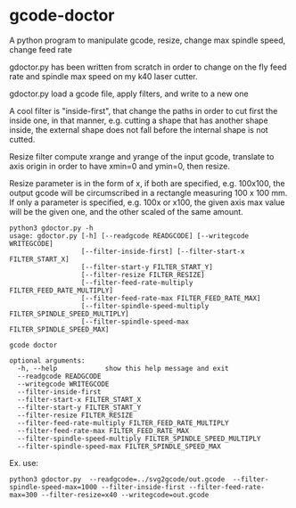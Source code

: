 # gcode-doctor
A python program to manipulate gcode, resize, change max spindle speed, change feed rate

gdoctor.py has been written from scratch in order to change on the fly feed rate and spindle max speed on my k40 laser cutter.

gdoctor.py load a gcode file, apply filters, and write to a new one

A cool filter is "inside-first", that change the paths in order to cut first the inside one, in that manner, e.g. cutting a shape that has another shape inside,
the external shape does not fall before the internal shape is not cutted.

Resize filter compute xrange and yrange of the input gcode, translate to axis origin in order to have xmin=0 and ymin=0, then resize.

Resize parameter is in the form of <Xmax>x<Ymax>, if both are specified, e.g. 100x100, the output gcode  will be circumscribed in a rectangle measuring 100 x 100 mm. If only a parameter is specified, e.g. 100x or x100, the given axis max value will be the given one, and the other scaled of the same amount.

```
python3 gdoctor.py -h
usage: gdoctor.py [-h] [--readgcode READGCODE] [--writegcode WRITEGCODE]
                  [--filter-inside-first] [--filter-start-x FILTER_START_X]
                  [--filter-start-y FILTER_START_Y]
                  [--filter-resize FILTER_RESIZE]
                  [--filter-feed-rate-multiply FILTER_FEED_RATE_MULTIPLY]
                  [--filter-feed-rate-max FILTER_FEED_RATE_MAX]
                  [--filter-spindle-speed-multiply FILTER_SPINDLE_SPEED_MULTIPLY]
                  [--filter-spindle-speed-max FILTER_SPINDLE_SPEED_MAX]

gcode doctor

optional arguments:
  -h, --help            show this help message and exit
  --readgcode READGCODE
  --writegcode WRITEGCODE
  --filter-inside-first
  --filter-start-x FILTER_START_X
  --filter-start-y FILTER_START_Y
  --filter-resize FILTER_RESIZE
  --filter-feed-rate-multiply FILTER_FEED_RATE_MULTIPLY
  --filter-feed-rate-max FILTER_FEED_RATE_MAX
  --filter-spindle-speed-multiply FILTER_SPINDLE_SPEED_MULTIPLY
  --filter-spindle-speed-max FILTER_SPINDLE_SPEED_MAX
```

Ex. use:

```
python3 gdoctor.py  --readgcode=../svg2gcode/out.gcode  --filter-spindle-speed-max=1000 --filter-inside-first --filter-feed-rate-max=300 --filter-resize=x40 --writegcode=out.gcode
```



